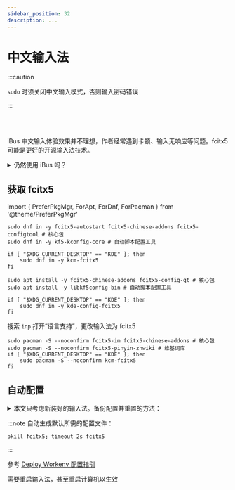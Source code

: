 ```yaml
---
sidebar_position: 32
description: ...
---
```


# 中文输入法

:::caution

`sudo` 时须关闭中文输入模式，否则输入密码错误

:::

<br/><br/>

iBus 中文输入体验效果并不理想，作者经常遇到卡顿、输入无响应等问题。fcitx5 可能是更好的开源输入法技术。

 <details>
<summary>仍然使用 iBus 吗？</summary>

https://gitcode.net/lbh/dwe/-/blob/main/cn/ibus/README.md

</details>

## 获取 fcitx5

import {
PreferPkgMgr,
ForApt,
ForDnf,
ForPacman
} from '@theme/PreferPkgMgr'

 <PreferPkgMgr dnf apt pacman>
<ForDnf>

```shell
sudo dnf in -y fcitx5-autostart fcitx5-chinese-addons fcitx5-configtool # 核心包
sudo dnf in -y kf5-kconfig-core # 自动脚本配置工具

if [ "$XDG_CURRENT_DESKTOP" == "KDE" ]; then
    sudo dnf in -y kcm-fcitx5
fi
```

</ForDnf>
<ForApt>

```shell
sudo apt install -y fcitx5-chinese-addons fcitx5-config-qt # 核心包
sudo apt install -y libkf5config-bin # 自动脚本配置工具

if [ "$XDG_CURRENT_DESKTOP" == "KDE" ]; then
    sudo dnf in -y kde-config-fcitx5
fi
```

搜索 `inp` 打开“语言支持”，更改输入法为 fcitx5

</ForApt>
<ForPacman>

```shell
sudo pacman -S --noconfirm fcitx5-im fcitx5-chinese-addons # 核心包
sudo pacman -S --noconfirm fcitx5-pinyin-zhwiki # 维基词库
if [ "$XDG_CURRENT_DESKTOP" == "KDE" ]; then
    sudo pacman -S --noconfirm kcm-fcitx5
fi
```

</ForPacman>
</PreferPkgMgr>

## 自动配置

<details className='let-details-to-gray'>
  <summary>
本文只考虑新装好的输入法。备份配置并重置的方法：
</summary>

    mv ~/.config/fcitx5 backupcfg-fcitx

</details>

:::note 自动生成默认所需的配置文件：

    pkill fcitx5; timeout 2s fcitx5

:::

参考 [Deploy Workenv 配置指引](https://gitcode.net/lbh/dwe/-/blob/main/cn/fcitx5/README.md)

需要重启输入法，甚至重启计算机以生效
